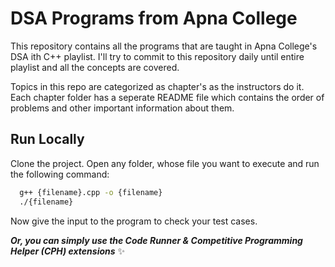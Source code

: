 # DSA Programs from Apna College

This repository contains all the programs that are taught in Apna College's DSA ith C++ playlist. I'll try to commit to this repository daily until entire playlist and all the concepts are covered.

Topics in this repo are categorized as chapter's as the instructors do it. Each chapter folder has a seperate README file which contains the order of problems and other important information about them.
## Run Locally

Clone the project. Open any folder, whose file you want to execute and run the following command:

```bash
  g++ {filename}.cpp -o {filename}
  ./{filename}
```

Now give the input to the program to check your test cases.

__*Or, you can simply use the Code Runner & Competitive Programming Helper (CPH) extensions*__ ✨